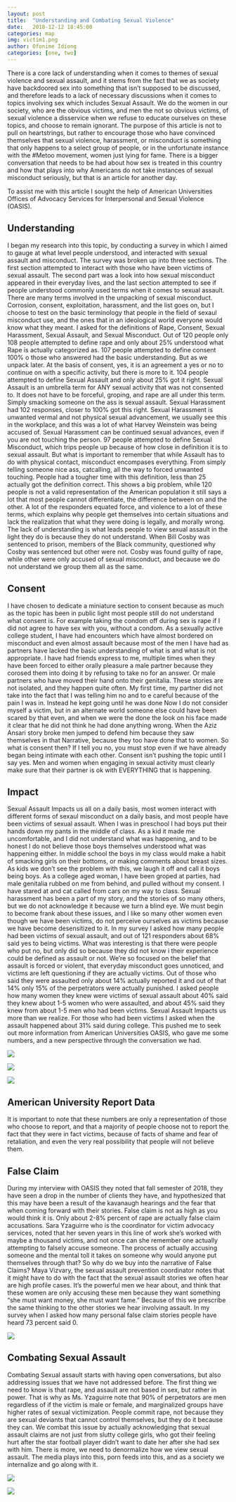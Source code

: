 ```yaml
---
layout: post
title:  "Understanding and Combating Sexual Violence"
date:   2018-12-12 18:45:00
categories: map
img: victim1.png
author: Ofonime Idiong 
categories: [one, two]
---
```



There is a core lack of understanding when it comes to themes of sexual violence and sexual assault, and it stems from the fact that we as society have backdoored sex into something that isn’t supposed to be discussed, and therefore leads to a lack of necessary discussions when it comes to topics involving sex which includes Sexual Assault. We do the women in our society, who are the obvious victims, and men the not so obvious victims, of sexual violence a disservice when we refuse to educate ourselves on these topics, and choose to remain ignorant. The purpose of this article is not to pull on heartstrings, but rather to encourage those who have convinced themselves that sexual violence, harassment, or misconduct is something that only happens to a select group of people, or in the unfortunate instance with the #Metoo movement, women just lying for fame. There is a bigger conversation that needs to be had about how sex is treated in this country and how that plays into why Americans do not take instances of sexual misconduct seriously, but that is an article for another day. 

To assist me with this article I sought the help of American Universities Offices of Advocacy Services for Interpersonal and Sexual Violence (OASIS). 



## Understanding

I began my research into this topic, by conducting a survey in which I aimed to gauge at what level people understood, and interacted with sexual assault and misconduct. The survey was broken up into three sections. The first section attempted to interact with those who have been victims of sexual assault. The second part was a look into how sexual misconduct appeared in their everyday lives, and the last section attempted to see if people understood commonly used terms when it comes to sexual assault. There are many terms involved in the unpacking of sexual misconduct. Corrosion, consent, exploitation, harassment, and the list goes on, but I choose to test on the basic terminology that people in the field of sexaul misconduct use, and the ones that in an ideological world everyone would know what they meant. I asked for the definitions of Rape, Consent, Sexual Harassment, Sexual Assault, and Sexual Misconduct. Out of 120 people only 108 people attempted to define rape and only about 25%  understood what Rape is actually categorized as. 107 people attempted to define consent 100% o those who answered had the basic understanding. But as we unpack later. At the basis of consent, yes, it is an agreement a yes or no to continue on with a specific activity, but there is more to it. 104 people attempted to define Sexual Assault and only about 25% got it right. Sexual Assault is an umbrella term for ANY sexual activity that was not consented to. It does not have to be forceful, groping, and rape are all under this term. Simply smacking someone on the ass is sexual assault. Sexual Harassment had 102 responses, closer to 100% got this right. Sexual Harassment is unwanted vermal and not physical sexual advancement, we usually see this in the workplace, and this was a lot of what Harvey Weinstein was being accused of. Sexual Harassment can be continued sexual advances, even if you are not touching the person. 97 people attempted to define Sexual Misconduct, which trips people up because of how close in definition it is to sexual assault. But what is important to remember that while Assault has to do with physical contact, misconduct encompases everything. From simply telling someone nice ass, catcalling, all the way to forced unwanted touching. People had a tougher time with this definition, less than 25 actually got the definition correct. This shows a big problem, while 120 people is not a valid representation of the American population it still says a lot that most people cannot differentiate, the difference between on and the other. A lot of the responders equated force, and violence to a lot of these terms, which explains why people get themselves into certain situations and lack the realization that what they were doing is legally, and morally wrong. The lack of understanding is what leads people to view sexual assault in the light they do is because they do not understand. When Bill Cosby was sentenced to prison, members of the Black community, questioned why Cosby was sentenced but other were not. Cosby was found guilty of rape, while other were only accused of sexual misconduct, and because we do not understand we group them all as the same. 

## Consent

I have chosen to dedicate a miniature section to consent because as much as the topic has been in public light most people still do not understand what consent is. For example taking the condom off during sex is rape if I did not agree to have sex with you, without a condom. As a sexually active college student, I have had encounters which have almost bordered on misconduct and even almost assault because most of the men I have had as partners have lacked the basic understanding of what is and what is not appropriate. I have had friends express to me, multiple times when they have been forced to either orally pleasure a male partner because they corosed them into doing it by refusing to take no for an answer. Or male partners who have moved their hand onto their genitalia. These stories are not isolated, and they happen quite often. My first time, my partner did not take into the fact that I was telling him no and to e careful because of the pain I was in. Instead he kept going until he was done Now I do not consider myself a victim, but in an alternate world someone else could have been scared by that even, and when we were the done the look on his face made it clear that he did not think he had done anything wrong. When the Aziz Ansari story broke men jumped to defend him because they saw themselves in that Narrative, because they too have done that to women. So what is consent then? If I tell you no, you must stop even if we have already began being intimate with each other. Consent isn’t pushing the topic until I say yes. Men and women when engaging in sexual activity must clearly make sure that their partner is ok with EVERYTHING that is happening. 

## Impact

Sexual Assault Impacts us all on a daily basis, most women interact with different forms of sexaul misconduct on a daily basis, and most people have been victims of sexual assault. When I was in preschool I had boys put their hands down my pants in the middle of class. As a kid it made me uncomfortable, and I did not understand what was happening, and to be honest I do not believe those boys themselves understood what was happening either. In middle school the boys in my class would make a habit of smacking girls on their bottoms, or making comments about breast sizes. As kids we don’t see the problem with this, we laugh it off and call it boys being boys. As a college aged woman, I have been groped at parties, had male genitalia rubbed on me from behind, and pulled without my consent. I have stared at and cat called from cars on my way to class. Sexual harassment has been a part of my story, and the stories of so many others, but we do not acknowledge it because we turn a blind eye. We must begin to become frank about these issues, and I like so many other women even though we have been victims, do not perceive ourselves as victims because we have become desensitized to it. In my survey I asked how many people had been victims of sexual assault, and out of 121 responders about 68% said yes to being victims. What was interesting is that there were people who put no, but only did so because they did not know i their experience could be defined as assault or not. We’re so focused on the belief that assault is forced or violent, that everyday misconduct goes unnoticed, and victims are left questioning if they are actually victims. Out of those who said they were assaulted only about 14% actually reported it and out of that 14% only 15% of the perpetrators were actually punished. I asked people how many women they knew were victims of sexual assault about 40% said they knew about 1-5 women who were assaulted, and about 45% said they knew from about 1-5 men who had been victims. Sexual Assault Impacts us more than we realize. For those who had been victims I asked when the assault happened about 31% said during college. This pushed me to seek out more information from American Universities OASIS, who gave me some numbers, and a new perspective through the conversation we had. 


 
 ![](../images/victim1.png)

 ![](../images/victim2.png)

 ![](../images/victim3.png)

## American University Report Data

 

<div class="flourish-embed" data-src="visualisation/180123"></div><script src="https://public.flourish.studio/resources/embed.js"></script> 


 
<div class="flourish-embed" data-src="visualisation/180125"></div><script src="https://public.flourish.studio/resources/embed.js"></script> 
It is important to note that these numbers are only a representation of those who choose to report, and that a majority of people choose not to report the fact that they were in fact victims, because of facts of shame and fear of retaliation, and even the very real possibility that people will not believe them. 

## False Claim

During my interview with OASIS they noted that fall semester of 2018, they have seen a drop in the number of clients they have, and hypothesized that this may have been a result of the kavanaugh hearings and the fear that when coming forward with their stories. False claim is not as high as you would think it is. Only about 2-8% percent of rape are actually false claim accusations. Sara Yzaguirre who is the coordinator for victim advocacy services, noted that her seven years in this line of work she’s worked with maybe a thousand victims, and not once can she remember one actually attempting to falsely accuse someone. The process of actually accusing someone and the mental toll it takes on someone why would anyone put themselves through that? So why do we buy into the narrative of False Claims? Maya Vizvary, the sexual assault prevention coordinator notes that it might have to do with the fact that the sexual assault stories we often hear are high profile cases. It’s the powerful men we hear about, and think that these women are only accusing these men because they want something “she must want money, she must want fame.” Because of this we prescribe the same thinking to the other stories we hear involving assault. In my survey when I asked how many personal false claim stories people have heard 73 percent said 0. 

  
 ![](../images/victim4.png)





## Combating Sexual Assault

Combating Sexual assault starts with having open conversations, but also addressing issues that we have not addressed before. The first thing we need to know is that rape, and assault are not based in sex, but rather in power. That is why as Ms. Yzaguirre note that 90% of perpetrators are men regardless of if the victim is male or female, and marginalized groups have higher rates of sexual victimization. People commit rape, not because they are sexual deviants that cannot control themselves, but they do it because they can. We combat this issue by actually acknowledging that sexual assault claims are not just from slutty college girls, who got their feeling hurt after the star football player didn’t want to date her after she had sex with him. There is more, we need to denormalize how we view sexual assault. The media plays into this, porn feeds into this, and as a society we internalize and go along with it. 
 
 
 ![](../images/victim5.png)

 ![](../images/victim6.png)



